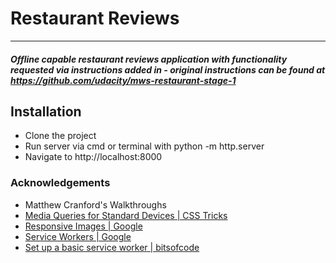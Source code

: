 # Restaurant Reviews 
---
#### _Offline capable restaurant reviews application with functionality requested via instructions added in - original instructions can be found at https://github.com/udacity/mws-restaurant-stage-1_

## Installation

- Clone the project
- Run server via cmd or terminal with python -m http.server
- Navigate to http://localhost:8000

### Acknowledgements
- Matthew Cranford's Walkthroughs
- [Media Queries for Standard Devices | CSS Tricks](https://css-tricks.com/snippets/css/media-queries-for-standard-devices/) 
- [Responsive Images | Google](https://developers.google.com/web/ilt/pwa/lab-responsive-images)
- [Service Workers | Google](https://developers.google.com/web/fundamentals/primers/service-workers/)
- [Set up a basic service worker | bitsofcode](https://www.youtube.com/watch?v=BfL3pprhnms&index=3&list=WL&t=0s)




